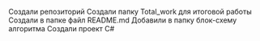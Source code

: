Создали репозиторий
Создали папку Total_work для итоговой работы
Создали в папке файл README.md
Добавили в папку блок-схему алгоритма
Создали проект С#